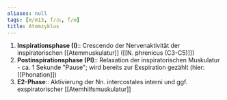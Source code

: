 ```yaml
---
aliases: null
tags: [m/m13, f/🫁, f/⚙️]
title: Atemzyklus
---
```

1. **Inspirationsphase (I)**:: Crescendo der Nervenaktivität der inspiratorischen [[Atemmuskulatur]] ([[N. phrenicus (C3-C5)]])
2. **Postinspirationsphase (PI)**:: Relaxation der inspiratorischen Muskulatur - ca. 1 Sekunde "Pause"; wird bereits zur Exspiration gezählt (hier: [[Phonation]])
3. **E2-Phase**:: Aktivierung der Nn. intercostales interni und ggf. exspiratorischer [[Atemhilfsmuskulatur]]

